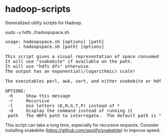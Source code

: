# hadoop-scripts
Generalized utility scripts for Hadoop.

sudo -u hdfs ./hadoopspace.sh
<pre>
usage: hadoopspace.sh [options] [path]
     : hadoopspace.sh [path] [options]

This script gives a visual representation of space consumed by HDFS
It will use "snakebite" if available on the path.
It will use "hdfs dfs" otherwise.
The output has an exponential(/logarithmic) scale!

The executables perl, awk, sort, and either snakebite or hdfs must be in your \$PATH

OPTIONS:
 -h     Show this message
 -r     Recursive
 -l     Use letters (K,M,G,T,P) instead of *
 -d     Display the command instead of running it
 path   The HDFS path to interrogate.  The default path is "/"
</pre>
This script can take a long time, especially for recursive requests.  Consider installing snakebite (https://github.com/spotify/snakebite) to improve speed.
